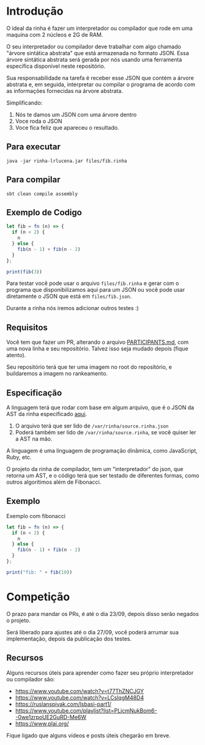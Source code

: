 # Introdução

O ideal da rinha é fazer um interpretador ou compilador que rode em uma maquina com 2 núcleos e 2G de RAM.

O seu interpretador ou compilador deve trabalhar com algo chamado "árvore sintática abstrata" que está armazenada no formato JSON. Essa árvore sintática abstrata será gerada por nós usando uma ferramenta específica disponível neste repositório.

Sua responsabilidade na tarefa é receber esse JSON que contém a árvore abstrata e, em seguida, interpretar ou compilar o programa de acordo com as informações fornecidas na árvore abstrata.

Simplificando:

1. Nós te damos um JSON com uma árvore dentro
2. Voce roda o JSON
3. Voce fica feliz que apareceu o resultado.

## Para executar

```shell
java -jar rinha-lrlucena.jar files/fib.rinha
```

## Para compilar

```shell
sbt clean compile assembly
```

## Exemplo de Codigo

```javascript
let fib = fn (n) => {
  if (n < 2) {
    n
  } else {
    fib(n - 1) + fib(n - 2)
  }
};

print(fib(3))
```

Para testar você pode usar o arquivo `files/fib.rinha` e gerar com o programa que disponibilizamos
aqui para um JSON ou você pode usar diretamente o JSON que está em `files/fib.json`.

Durante a rinha nós iremos adicionar outros testes :)

## Requisitos

Você tem que fazer um PR, alterando o arquivo [PARTICIPANTS.md](PARTICIPANTS.md),
com uma nova linha e seu repositório. Talvez isso seja mudado depois (fique atento).

Seu repositório terá que ter uma imagem no root do repositório, e buildaremos a imagem
no rankeamento.

## Especificação

A linguagem terá que rodar com base em algum arquivo, que é o JSON da AST da
rinha especificado [aqui](https://github.com/aripiprazole/rinha-de-compiler/blob/main/SPECS.md).

1. O arquivo terá que ser lido de `/var/rinha/source.rinha.json`
2. Poderá também ser lido de `/var/rinha/source.rinha`, se você quiser ler a AST
na mão.

A linguagem é uma linguagem de programação dinâmica, como JavaScript, Ruby, etc.

O projeto da rinha de compilador, tem um "interpretador" do json, que retorna
um AST, e o código terá que ser testado de diferentes formas, como outros
algorítimos além de Fibonacci.

## Exemplo

Exemplo com fibonacci

```javascript
let fib = fn (n) => {
  if (n < 2) {
    n
  } else {
    fib(n - 1) + fib(n - 2)
  }
};

print("fib: " + fib(10))
```

# Competição

O prazo para mandar os PRs, é até o dia 23/09, depois disso serão negados o
projeto.

Será liberado para ajustes até o dia 27/09, você poderá arrumar sua implementação,
depois da publicação dos testes.

## Recursos

Alguns recursos úteis para aprender como fazer seu próprio interpretador ou compilador são:

- https://www.youtube.com/watch?v=t77ThZNCJGY
- https://www.youtube.com/watch?v=LCslqgM48D4
- https://ruslanspivak.com/lsbasi-part1/
- https://www.youtube.com/playlist?list=PLjcmNukBom6--0we1zrpoUE2GuRD-Me6W
- https://www.plai.org/

Fique ligado que alguns vídeos e posts úteis chegarão em breve.

[banner]: ./img/banner.png
